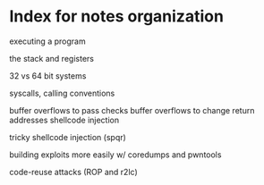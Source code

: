 # Index for notes organization


executing a program

the stack and registers

32 vs 64 bit systems

syscalls, calling conventions

buffer overflows to pass checks
buffer overflows to change return addresses
shellcode injection

tricky shellcode injection (spqr)

building exploits more easily w/ coredumps and pwntools

code-reuse attacks (ROP and r2lc)

